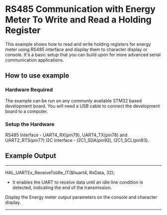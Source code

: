 # RS485 Communication with Energy Meter To Write and Read a Holding Register

This example shows how to read and write holding registers for energy meter using RS485 interface and display them to character display or console. It's a basic setup that you can build upon for more advanced serial communication applications.

## How to use example

### Hardware Required

The example can be run on any commonly available STM32 based development board. You will need a USB cable to connect the
development board to a computer.

### Setup the Hardware

RS485 Interface - UART4_RX(pin79), UART4_TX(pin78) and UART2_RTS(pin77) 
I2C Interface - I2C1_SDA(pin92), I2C1_SCL(pin93).

## Example Output

**************************************************************************************************************************
HAL_UARTEx_ReceiveToIdle_IT(&huart4, RxData, 32);
- It enables the UART to receive data until an idle line condition is detected, indicating the end of the transmission.

Display the Energy meter output parameters on the console and character display. 
**************************************************************************************************************************
